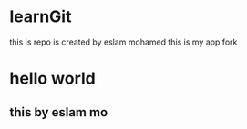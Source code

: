 # learnGit
this is repo is created by eslam mohamed 
this is my app fork
<h1>hello world</h1>
<h2>this by eslam mo</h2>
